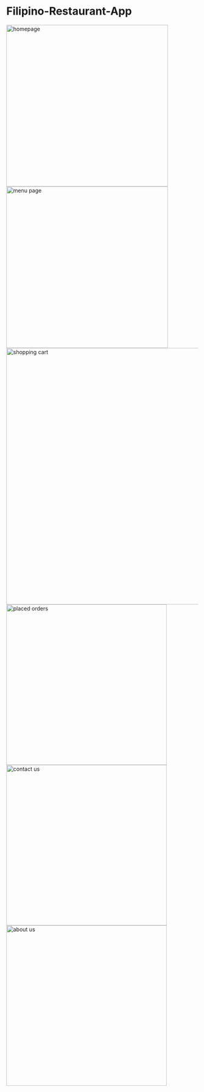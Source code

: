 # Filipino-Restaurant-App

<img width="424" alt="homepage" src="https://user-images.githubusercontent.com/117504514/210905668-f357ea35-ab75-4640-b3f5-daaaab0ce5b2.png">
<img width="424" alt="menu page" src="https://user-images.githubusercontent.com/117504514/210905679-605cdd5b-1762-4356-8371-15b0944f2c7b.png">
<img width="673" alt="shopping cart" src="https://user-images.githubusercontent.com/117504514/210905696-f3b04bef-d8d3-4f02-9166-d19ee4bcd084.png">
<img width="421" alt="placed orders" src="https://user-images.githubusercontent.com/117504514/210905709-ceee996b-20fb-4a55-9e5a-5a222fa5973e.png">
<img width="421" alt="contact us" src="https://user-images.githubusercontent.com/117504514/210905712-aa7af1ef-a015-455d-83c3-2b0e8678c8cd.png">
<img width="421" alt="about us" src="https://user-images.githubusercontent.com/117504514/210905718-6ceacbe2-3b95-40c7-b01a-a843a5f1cdd8.png">
